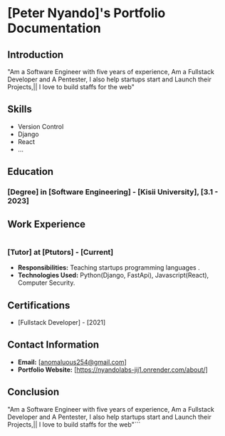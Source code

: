 # [Peter Nyando]'s Portfolio Documentation

## Introduction

"Am a Software Engineer with five years of experience, Am a Fullstack Developer and A Pentester, I also help startups start and Launch their Projects,|| I love to build staffs for the web"

## Skills

- Version Control
- Django
- React
- ...

## Education

### [Degree] in [Software Engineering] - [Kisii University], [3.1 - 2023]


## Work Experience
```About"Am a Software Engineer with five years of experience, Am a Fullstack Developer and A Pentester, I also help startups start and Launch their Projects,|| I love to build staffs for the web"
```

### [Tutor] at [Ptutors] - [Current]

- **Responsibilities:** Teaching startups programming languages .
- **Technologies Used:** Python(Django, FastApi), Javascript(React), Computer Security.


## Certifications

- [Fullstack Developer] - [2021]

## Contact Information

- **Email:** [anomaluous254@gmail.com]
- **Portfolio Website:** [https://nyandolabs-jij1.onrender.com/about/]

## Conclusion

"Am a Software Engineer with five years of experience, Am a Fullstack Developer and A Pentester, I also help startups start and Launch their Projects,|| I love to build staffs for the web"```
```
